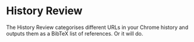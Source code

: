 # History Review

The History Review categorises different URLs in your Chrome history and outputs them as a BibTeX list of references. Or it will do.
